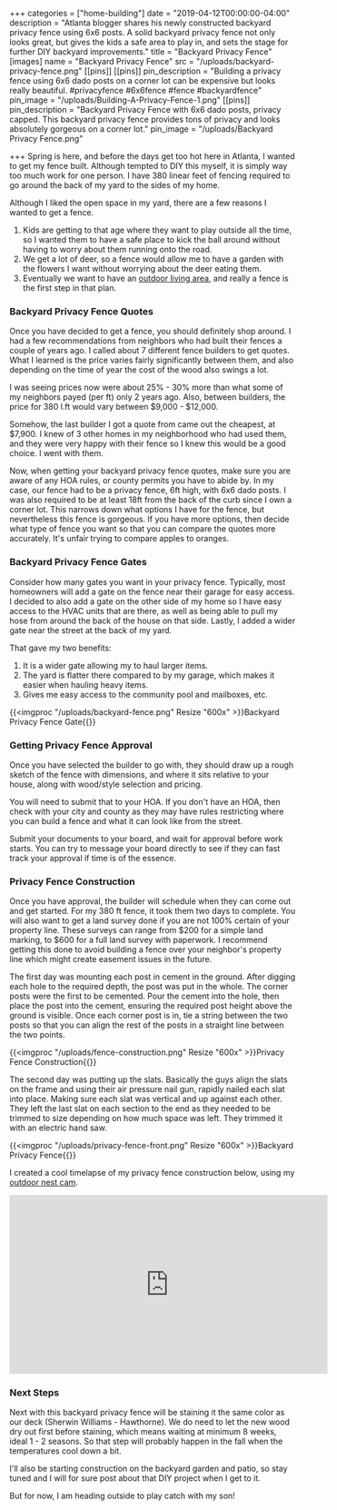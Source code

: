 +++
categories = ["home-building"]
date = "2019-04-12T00:00:00-04:00"
description = "Atlanta blogger shares his newly constructed backyard privacy fence using 6x6 posts.  A solid backyard privacy fence not only looks great, but gives the kids a safe area to play in, and sets the stage for further DIY backyard improvements."
title = "Backyard Privacy Fence"
[images]
name = "Backyard Privacy Fence"
src = "/uploads/backyard-privacy-fence.png"
[[pins]]
[[pins]]
pin_description = "Building a privacy fence using 6x6 dado posts on a corner lot can be expensive but looks really beautiful. #privacyfence #6x6fence #fence #backyardfence"
pin_image = "/uploads/Building-A-Privacy-Fence-1.png"
[[pins]]
pin_description = "Backyard Privacy Fence with 6x6 dado posts, privacy capped.  This backyard privacy fence provides tons of privacy and looks absolutely gorgeous on a corner lot."
pin_image = "/uploads/Backyard Privacy Fence.png"

+++
Spring is here, and before the days get too hot here in Atlanta, I wanted to get my fence built.  Although tempted to DIY this myself, it is simply way too much work for one person.  I have 380 linear feet of fencing required to go around the back of my yard to the sides of my home.

Although I liked the open space in my yard, there are a few reasons I wanted to get a fence.

1. Kids are getting to that age where they want to play outside all the time, so I wanted them to have a safe place to kick the ball around without having to worry about them running onto the road.
2. We get a lot of deer, so a fence would allow me to have a garden with the flowers I want without worrying about the deer eating them.
3. Eventually we want to have an [outdoor living area](https://www.pinterest.com/drawbuildplay/outdoor-living/ "Outdoor Living Area"), and really a fence is the first step in that plan.

### Backyard Privacy Fence Quotes

Once you have decided to get a fence, you should definitely shop around.  I had a few recommendations from neighbors who had built their fences a couple of years ago.  I called about 7 different fence builders to get quotes.  What I learned is the price varies fairly significantly between them, and also depending on the time of year the cost of the wood also swings a lot.

I was seeing prices now were about 25% - 30% more than what some of my neighbors payed (per ft) only 2 years ago.  Also, between builders, the price for 380 l.ft would vary between $9,000 - $12,000.

Somehow, the last builder I got a quote from came out the cheapest, at $7,900.  I knew of 3 other homes in my neighborhood who had used them, and they were very happy with their fence so I knew this would be a good choice.  I went with them.

Now, when getting your backyard privacy fence quotes, make sure you are aware of any HOA rules, or county permits you have to abide by.  In my case, our fence had to be a privacy fence, 6ft high, with 6x6 dado posts.  I was also required to be at least 18ft from the back of the curb since I own a corner lot.  This narrows down what options I have for the fence, but nevertheless this fence is gorgeous.  If you have more options, then decide what type of fence you want so that you can compare the quotes more accurately.  It's unfair trying to compare apples to oranges.

### Backyard Privacy Fence Gates

Consider how many gates you want in your privacy fence.  Typically, most homeowners will add a gate on the fence near their garage for easy access.  I decided to also add a gate on the other side of my home so I have easy access to the HVAC units that are there, as well as being able to pull my hose from around the back of the house on that side.  Lastly, I added a wider gate near the street at the back of my yard.  

That gave my two benefits:

1. It is a wider gate allowing my to haul larger items.
2. The yard is flatter there compared to by my garage, which makes it easier when hauling heavy items.
3. Gives me easy access to the community pool and mailboxes, etc.

{{<imgproc "/uploads/backyard-fence.png" Resize "600x" >}}Backyard Privacy Fence Gate{{</imgproc>}} 

### Getting Privacy Fence Approval

Once you have selected the builder to go with, they should draw up a rough sketch of the fence with dimensions, and where it sits relative to your house, along with wood/style selection and pricing.

You will need to submit that to your HOA.  If you don't have an HOA, then check with your city and county as they may have rules restricting where you can build a fence and what it can look like from the street.

Submit your documents to your board, and wait for approval before work starts.  You can try to message your board directly to see if they can fast track your approval if time is of the essence.

### Privacy Fence Construction

Once you have approval, the builder will schedule when they can come out and get started.  For my 380 ft fence, it took them two days to complete.  You will also want to get a land survey done if you are not 100% certain of your property line.  These surveys can range from $200 for a simple land marking, to $600 for a full land survey with paperwork.  I recommend getting this done to avoid building a fence over your neighbor's property line which might create easement issues in the future.

The first day was mounting each post in cement in the ground.  After digging each hole to the required depth, the post was put in the whole.  The corner posts were the first to be cemented.  Pour the cement into the hole, then place the post into the cement, ensuring the required post height above the ground is visible.  Once each corner post is in, tie a string between the two posts so that you can align the rest of the posts in a straight line between the two points.

{{<imgproc "/uploads/fence-construction.png" Resize "600x" >}}Privacy Fence Construction{{</imgproc>}} 

The second day was putting up the slats. Basically the guys align the slats on the frame and using their air pressure nail gun, rapidly nailed each slat into place.  Making sure each slat was vertical and up against each other.  They left the last slat on each section to the end as they needed to be trimmed to size depending on how much space was left.  They trimmed it with an electric hand saw.

{{<imgproc "/uploads/privacy-fence-front.png" Resize "600x" >}}Backyard Privacy Fence{{</imgproc>}} 

I created a cool timelapse of my privacy fence construction below, using my [outdoor nest cam](https://www.drawbuildplay.com/blog/10-best-smart-home-tech-for-your-home/ "Outdoor Nest Cam").

<p style="text-align:center;"><iframe width="560" height="315" src="https://www.youtube.com/embed/VD1B2ThvssY" frameborder="0" allow="accelerometer; autoplay; encrypted-media; gyroscope; picture-in-picture" allowfullscreen></iframe></p>

### Next Steps

Next with this backyard privacy fence will be staining it the same color as our deck (Sherwin Williams - Hawthorne).  We do need to let the new wood dry out first before staining, which means waiting at minimum 8 weeks, ideal 1 - 2 seasons.  So that step will probably happen in the fall when the temperatures cool down a bit.

I'll also be starting construction on the backyard garden and patio, so stay tuned and I will for sure post about that DIY project when I get to it.

But for now, I am heading outside to play catch with my son!